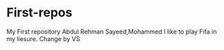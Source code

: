 # First-repos
My First repository
Abdul Rehman Sayeed,Mohammed
I like to play Fifa in my liesure.
Change by VS
